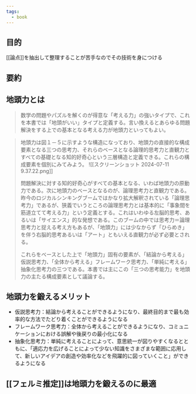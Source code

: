 ```yaml
---
tags:
  - book
---
```

## 目的
[[論点]]を抽出して整理することが苦手なのでその技術を身につける

## 要約

## 地頭力とは
> 数学の問題やパズルを解くのが得意な「考える力」の強いタイプで、これを本書では「地頭がいい」タイプと定義する。言い換えるとあらゆる問題解決をする上での基本となる考える力が地頭力といってもよい。

> 地頭力は図１－５に示すような構造になっており、地頭力の直接的な構成要素となる三つの思考力、それらのベースとなる論理的思考力と直観力とすべての基礎となる知的好奇心という三層構造と定義できる。これらの構成要素を個別にみてみよう。
> ![[スクリーンショット 2024-07-11 9.37.22.png]]
> 
> 問題解決に対する知的好奇心がすべての基本となる、いわば地頭力の原動力である。次に地頭力のベースとなるのが、論理思考力と直観力である。昨今のロジカルシンキングブームではかなり拡大解釈されている「論理思考力」であるが、狭義でいうところの論理思考力とは基本的に「事象間を筋道立てて考える力」という定義とする。これはいわゆる左脳的思考、あるいは「サイエンス」的な発想である。このブームの中では思考力＝論理思考力と捉える考え方もあるが、「地頭力」には少なからず「ひらめき」を伴う右脳的思考あるいは「アート」ともいえる直観力が必ず必要とされる。
> 
> これらをベースとした上で「地頭力」固有の要素が、「結論から考える」仮説思考力、「全体から考える」フレームワーク思考力、「単純に考える」抽象化思考力の三つである。本書では主にこの「三つの思考能力」を地頭力の主たる構成要素として議論する。

## 地頭力を鍛えるメリット
- 仮説思考力：結論から考えることができるようになり、最終目的まで最も効率的な方法でたどり着くことができるようになる
- フレームワーク思考力：全体から考えることができるようになり、コミュニケーションにおける誤解や後戻りの最小化になる
- 抽象化思考力：単純に考えることによって、意思統一が図りやすくなるとともに、「適応力を広げることによって少ない知識をさまざまな範囲に応用して、新しいアイデアの創造や効率化などを飛躍的に図っていくこと」ができるようになる

## [[フェルミ推定]]は地頭力を鍛えるのに最適





